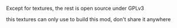 Except for textures, the rest is open source under GPLv3

this textures can only use to build this mod, don't share it anywhere
